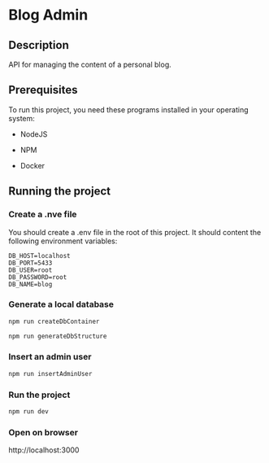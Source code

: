 # Blog Admin

## Description

API for managing the content of a personal blog.

## Prerequisites

To run this project, you need these programs installed in your operating system:

- NodeJS

- NPM

- Docker

## Running the project

### Create a .nve file

You should create a .env file in the root of this project.
It should content the following environment variables:

```
DB_HOST=localhost
DB_PORT=5433
DB_USER=root
DB_PASSWORD=root
DB_NAME=blog
```

### Generate a local database

```sh
npm run createDbContainer
```

```sh
npm run generateDbStructure
```

### Insert an admin user

```sh
npm run insertAdminUser
```

### Run the project

```sh
npm run dev
```

### Open on browser

http://localhost:3000
